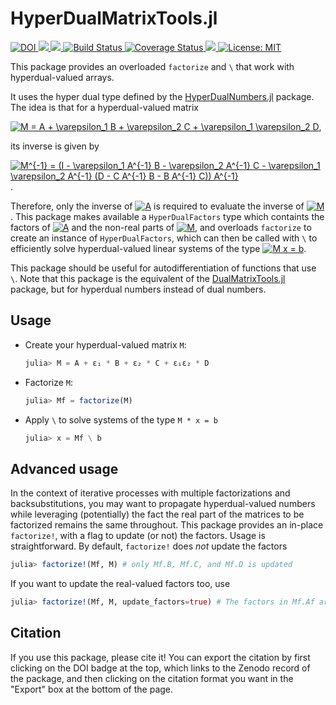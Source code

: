 # HyperDualMatrixTools.jl

<p>
  <a href="https://doi.org/10.5281/zenodo.1734670">
    <img src="https://zenodo.org/badge/DOI/10.5281/zenodo.1734670.svg" alt="DOI">
  </a>
  <a href="https://briochemc.github.io/HyperDualMatrixTools.jl/stable">
    <img src=https://img.shields.io/badge/docs-stable-blue.svg>
  </a>
  <a href="https://ci.appveyor.com/project/briochemc/hyperdualmatrixtools-jl">
    <img src=https://ci.appveyor.com/api/projects/status/udbwakr621jbyvj1?svg=true>
  </a>
  <a href="https://travis-ci.com/briochemc/HyperDualMatrixTools.jl">
    <img alt="Build Status" src="https://travis-ci.com/briochemc/HyperDualMatrixTools.jl.svg?branch=master">
  </a>
  <a href='https://coveralls.io/github/briochemc/HyperDualMatrixTools.jl?branch=master'>
    <img src='https://coveralls.io/repos/github/briochemc/HyperDualMatrixTools.jl/badge.svg?branch=master' alt='Coverage Status' />
  </a>
  <a href="https://codecov.io/gh/briochemc/HyperDualMatrixTools.jl">
    <img src="https://codecov.io/gh/briochemc/HyperDualMatrixTools.jl/branch/master/graph/badge.svg" />
  </a>
  <a href="https://github.com/briochemc/HyperDualMatrixTools.jl/blob/master/LICENSE">
    <img alt="License: MIT" src="https://img.shields.io/badge/License-MIT-yellow.svg">
  </a>
</p>

This package provides an overloaded `factorize` and `\` that work with hyperdual-valued arrays.

It uses the hyper dual type defined by the [HyperDualNumbers.jl](https://github.com/JuliaDiff/HyperDualNumbers.jl) package.
The idea is that for a hyperdual-valued matrix

<a href="https://www.codecogs.com/eqnedit.php?latex=\fn_phv&space;M&space;=&space;A&space;&plus;&space;\varepsilon_1&space;B&space;&plus;&space;\varepsilon_2&space;C&space;&plus;&space;\varepsilon_1&space;\varepsilon_2&space;D" target="_blank"><img src="https://latex.codecogs.com/svg.latex?\fn_phv&space;M&space;=&space;A&space;&plus;&space;\varepsilon_1&space;B&space;&plus;&space;\varepsilon_2&space;C&space;&plus;&space;\varepsilon_1&space;\varepsilon_2&space;D" title="M = A + \varepsilon_1 B + \varepsilon_2 C + \varepsilon_1 \varepsilon_2 D" /></a>,

its inverse is given by

<a href="https://www.codecogs.com/eqnedit.php?latex=\fn_phv&space;M^{-1}&space;=&space;(I&space;-&space;\varepsilon_1&space;A^{-1}&space;B&space;-&space;\varepsilon_2&space;A^{-1}&space;C&space;-&space;\varepsilon_1&space;\varepsilon_2&space;A^{-1}&space;(D&space;-&space;C&space;A^{-1}&space;B&space;-&space;B&space;A^{-1}&space;C))&space;A^{-1}" target="_blank"><img src="https://latex.codecogs.com/svg.latex?\fn_phv&space;M^{-1}&space;=&space;(I&space;-&space;\varepsilon_1&space;A^{-1}&space;B&space;-&space;\varepsilon_2&space;A^{-1}&space;C&space;-&space;\varepsilon_1&space;\varepsilon_2&space;A^{-1}&space;(D&space;-&space;C&space;A^{-1}&space;B&space;-&space;B&space;A^{-1}&space;C))&space;A^{-1}" title="M^{-1} = (I - \varepsilon_1 A^{-1} B - \varepsilon_2 A^{-1} C - \varepsilon_1 \varepsilon_2 A^{-1} (D - C A^{-1} B - B A^{-1} C)) A^{-1}" /></a>.

Therefore, only the inverse of <a href="https://www.codecogs.com/eqnedit.php?latex=\fn_phv&space;A" target="_blank"><img src="https://latex.codecogs.com/gif.latex?\fn_phv&space;A" title="A" /></a> is required to evaluate the inverse of <a href="https://www.codecogs.com/eqnedit.php?latex=\fn_phv&space;M" target="_blank"><img src="https://latex.codecogs.com/gif.latex?\fn_phv&space;M" title="M" /></a>.
This package makes available a `HyperDualFactors` type which containts the factors of <a href="https://www.codecogs.com/eqnedit.php?latex=\fn_phv&space;A" target="_blank"><img src="https://latex.codecogs.com/gif.latex?\fn_phv&space;A" title="A" /></a> and the non-real parts of <a href="https://www.codecogs.com/eqnedit.php?latex=\fn_phv&space;M" target="_blank"><img src="https://latex.codecogs.com/gif.latex?\fn_phv&space;M" title="M" /></a>, and overloads `factorize` to create an instance of `HyperDualFactors`, which can then be called with `\` to efficiently solve hyperdual-valued linear systems of the type <a href="https://www.codecogs.com/eqnedit.php?latex=\fn_phv&space;M&space;x&space;=&space;b" target="_blank"><img src="https://latex.codecogs.com/gif.latex?\fn_phv&space;M&space;x&space;=&space;b" title="M x = b" /></a>. 

This package should be useful for autodifferentiation of functions that use `\`.
Note that this package is the equivalent of the [DualMatrixTools.jl](https://github.com/briochemc/DualMatrixTools.jl) package, but for hyperdual numbers instead of dual numbers.

## Usage

- Create your hyperdual-valued matrix `M`:
    ```julia
    julia> M = A + ε₁ * B + ε₂ * C + ε₁ε₂ * D
    ```

- Factorize `M`:
    ```julia
    julia> Mf = factorize(M)
    ```

- Apply `\` to solve systems of the type `M * x = b`
    ```julia
    julia> x = Mf \ b
    ```

## Advanced usage

In the context of iterative processes with multiple factorizations and backsubstitutions, you may want to propagate hyperdual-valued numbers while leveraging (potentially) the fact the real part of the matrices to be factorized remains the same throughout.
This package provides an in-place `factorize!`, with a flag to update (or not) the factors.
Usage is straightforward.
By default, `factorize!` does *not* update the factors
```julia
julia> factorize!(Mf, M) # only Mf.B, Mf.C, and Mf.D is updated
```
If you want to update the real-valued factors too, use
```julia
julia> factorize!(Mf, M, update_factors=true) # The factors in Mf.Af are also updated
```

## Citation

If you use this package, please cite it!
You can export the citation by first clicking on the DOI badge at the top, which links to the Zenodo record of the package, and then clicking on the citation format you want in the "Export" box at the bottom of the page.

